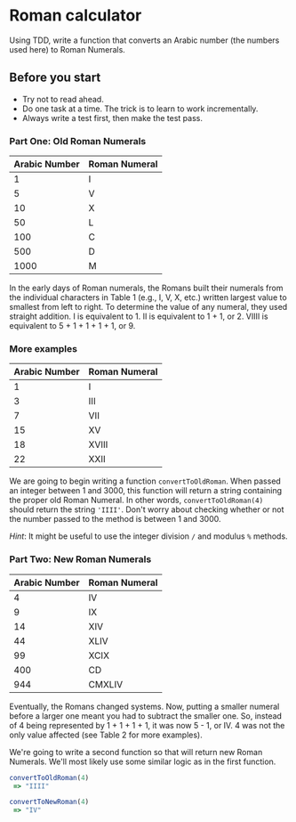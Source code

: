 # Roman calculator

Using TDD, write a function that converts an Arabic number (the numbers used here) to Roman Numerals.

## Before you start

- Try not to read ahead.
- Do one task at a time. The trick is to learn to work incrementally.
- Always write a test first, then make the test pass.

### Part One: Old Roman Numerals

| Arabic Number | Roman Numeral |
| ------------- | ------------- |
| 1             | I             |
| 5             | V             |
| 10            | X             |
| 50            | L             |
| 100           | C             |
| 500           | D             |
| 1000          | M             |

In the early days of Roman numerals, the Romans built their numerals from the individual characters in Table 1 (e.g., I, V, X, etc.) written largest value to smallest from left to right. To determine the value of any numeral, they used straight addition. I is equivalent to 1. II is equivalent to 1 + 1, or 2. VIIII is equivalent to 5 + 1 + 1 + 1 + 1, or 9.

### More examples

| Arabic Number | Roman Numeral |
| ------------- | ------------- |
| 1             | I             |
| 3             | III           |
| 7             | VII           |
| 15            | XV            |
| 18            | XVIII         |
| 22             | XXII          |

We are going to begin writing a function `convertToOldRoman`. When passed an integer between 1 and 3000, this function will return a string containing the proper old Roman Numeral. In other words, `convertToOldRoman(4)` should return the string `'IIII'`. Don't worry about checking whether or not the number passed to the method is between 1 and 3000.

_Hint_: It might be useful to use the integer division `/` and modulus `%` methods.

### Part Two: New Roman Numerals

| Arabic Number | Roman Numeral |
| ------------- | ------------- |
| 4             | IV            |
| 9             | IX            |
| 14            | XIV           |
| 44            | XLIV          |
| 99            | XCIX          |
| 400           | CD            |
| 944           | CMXLIV        |

Eventually, the Romans changed systems. Now, putting a smaller numeral before a larger one meant you had to subtract the smaller one. So, instead of 4 being represented by 1 + 1 + 1 + 1, it was now 5 - 1, or IV. 4 was not the only value affected (see Table 2 for more examples).

We're going to write a second function so that will return new Roman Numerals. We'll most likely use some similar logic as in the first function.

```javascript
convertToOldRoman(4)
 => "IIII"

convertToNewRoman(4)
 => "IV"
```
